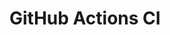 # GitHub Actions CI






































































































































































































































































































































































































































































































































































































































































































































































































































































































































































































































































































































































































































































































































































































































































































































































































































































































































































































































































































































































































































































































































































































































































































































































































































































































































































































































































































































































































































































































































































































































































































































































































